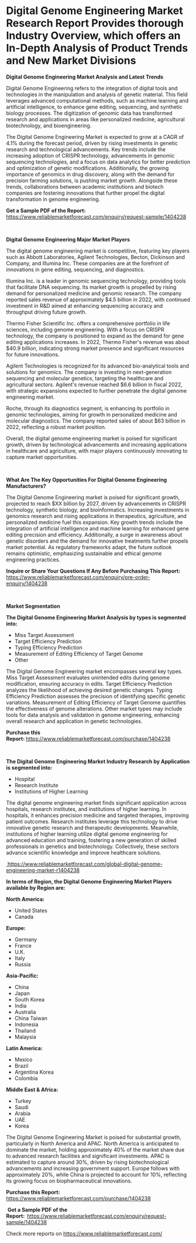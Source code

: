 <p><h1>Digital Genome Engineering Market Research Report Provides thorough Industry Overview, which offers an In-Depth Analysis of Product Trends and New Market Divisions</h1></p><p><strong>Digital Genome Engineering Market Analysis and Latest Trends</strong></p>
<p><p>Digital Genome Engineering refers to the integration of digital tools and technologies in the manipulation and analysis of genetic material. This field leverages advanced computational methods, such as machine learning and artificial intelligence, to enhance gene editing, sequencing, and synthetic biology processes. The digitization of genomic data has transformed research and applications in areas like personalized medicine, agricultural biotechnology, and bioengineering.</p><p>The Digital Genome Engineering Market is expected to grow at a CAGR of 4.1% during the forecast period, driven by rising investments in genetic research and technological advancements. Key trends include the increasing adoption of CRISPR technology, advancements in genomic sequencing technologies, and a focus on data analytics for better prediction and optimization of genetic modifications. Additionally, the growing importance of genomics in drug discovery, along with the demand for precision farming solutions, is pushing market growth. Alongside these trends, collaborations between academic institutions and biotech companies are fostering innovations that further propel the digital transformation in genome engineering.</p></p>
<p><strong>Get a Sample PDF of the Report:&nbsp;</strong> <a href="https://www.reliablemarketforecast.com/enquiry/request-sample/1404238?utm_campaign=3307&utm_medium=2&utm_source=Github&utm_content=ia&utm_term=28032025&utm_id=digital-genome-engineering">https://www.reliablemarketforecast.com/enquiry/request-sample/1404238</a></p>
<p>&nbsp;</p>
<p><strong>Digital Genome Engineering Major Market Players</strong></p>
<p><p>The digital genome engineering market is competitive, featuring key players such as Abbott Laboratories, Agilent Technologies, Becton, Dickinson and Company, and Illumina Inc. These companies are at the forefront of innovations in gene editing, sequencing, and diagnostics.</p><p>Illumina Inc. is a leader in genomic sequencing technology, providing tools that facilitate DNA sequencing. Its market growth is propelled by rising demand for personalized medicine and genomic research. The company reported sales revenue of approximately $4.5 billion in 2022, with continued investment in R&D aimed at enhancing sequencing accuracy and throughput driving future growth.</p><p>Thermo Fisher Scientific Inc. offers a comprehensive portfolio in life sciences, including genome engineering. With a focus on CRISPR technology, the company is positioned to expand as the demand for gene editing applications increases. In 2022, Thermo Fisher's revenue was about $40.9 billion, indicating strong market presence and significant resources for future innovations.</p><p>Agilent Technologies is recognized for its advanced bio-analytical tools and solutions for genomics. The company is investing in next-generation sequencing and molecular genetics, targeting the healthcare and agricultural sectors. Agilent's revenue reached $6.6 billion in fiscal 2022, with strategic expansions expected to further penetrate the digital genome engineering market.</p><p>Roche, through its diagnostics segment, is enhancing its portfolio in genomic technologies, aiming for growth in personalized medicine and molecular diagnostics. The company reported sales of about $63 billion in 2022, reflecting a robust market position.</p><p>Overall, the digital genome engineering market is poised for significant growth, driven by technological advancements and increasing applications in healthcare and agriculture, with major players continuously innovating to capture market opportunities.</p></p>
<p>&nbsp;</p>
<p><strong>What Are The Key Opportunities For Digital Genome Engineering Manufacturers?</strong></p>
<p><p>The Digital Genome Engineering market is poised for significant growth, projected to reach $XX billion by 2027, driven by advancements in CRISPR technology, synthetic biology, and bioinformatics. Increasing investments in genomics research and rising applications in therapeutics, agriculture, and personalized medicine fuel this expansion. Key growth trends include the integration of artificial intelligence and machine learning for enhanced gene editing precision and efficiency. Additionally, a surge in awareness about genetic disorders and the demand for innovative treatments further propels market potential. As regulatory frameworks adapt, the future outlook remains optimistic, emphasizing sustainable and ethical genome engineering practices.</p></p>
<p><strong>Inquire or Share Your Questions If Any Before Purchasing This Report:</strong> <a href="https://www.reliablemarketforecast.com/enquiry/pre-order-enquiry/1404238?utm_campaign=3307&utm_medium=2&utm_source=Github&utm_content=ia&utm_term=28032025&utm_id=digital-genome-engineering">https://www.reliablemarketforecast.com/enquiry/pre-order-enquiry/1404238</a></p>
<p>&nbsp;</p>
<p><strong>Market Segmentation</strong></p>
<p><strong>The Digital Genome Engineering Market Analysis by types is segmented into:</strong></p>
<p><ul><li>Miss Target Assessment</li><li>Target Efficiency Prediction</li><li>Typing Efficiency Prediction</li><li>Measurement of Editing Efficiency of Target Genome</li><li>Other</li></ul></p>
<p><p>The Digital Genome Engineering market encompasses several key types. Miss Target Assessment evaluates unintended edits during genome modification, ensuring accuracy in edits. Target Efficiency Prediction analyzes the likelihood of achieving desired genetic changes. Typing Efficiency Prediction assesses the precision of identifying specific genetic variations. Measurement of Editing Efficiency of Target Genome quantifies the effectiveness of genome alterations. Other market types may include tools for data analysis and validation in genome engineering, enhancing overall research and application in genetic technologies.</p></p>
<p><strong>Purchase this Report:&nbsp;</strong><a href="https://www.reliablemarketforecast.com/purchase/1404238?utm_campaign=3307&utm_medium=2&utm_source=Github&utm_content=ia&utm_term=28032025&utm_id=digital-genome-engineering">https://www.reliablemarketforecast.com/purchase/1404238</a></p>
<p>&nbsp;</p>
<p><strong>The Digital Genome Engineering Market Industry Research by Application is segmented into:</strong></p>
<p><ul><li>Hospital</li><li>Research Institute</li><li>Institutions of Higher Learning</li></ul></p>
<p><p>The digital genome engineering market finds significant application across hospitals, research institutes, and institutions of higher learning. In hospitals, it enhances precision medicine and targeted therapies, improving patient outcomes. Research institutes leverage this technology to drive innovative genetic research and therapeutic developments. Meanwhile, institutions of higher learning utilize digital genome engineering for advanced education and training, fostering a new generation of skilled professionals in genetics and biotechnology. Collectively, these sectors advance scientific knowledge and improve healthcare solutions.</p></p>
<p><a href="https://www.reliablemarketforecast.com/global-digital-genome-engineering-market-r1404238?utm_campaign=3307&utm_medium=2&utm_source=Github&utm_content=ia&utm_term=28032025&utm_id=digital-genome-engineering">&nbsp;https://www.reliablemarketforecast.com/global-digital-genome-engineering-market-r1404238</a></p>
<p><strong>In terms of Region, the Digital Genome Engineering Market Players available by Region are:</strong></p>
<p>
    <p> <strong> North America: </strong>
        <ul>
            <li>United States</li>
            <li>Canada</li>
        </ul>
        </p> 
    <p> <strong> Europe: </strong>
        <ul>
            <li>Germany</li>
            <li>France</li>
            <li>U.K.</li>
            <li>Italy</li>
            <li>Russia</li>
        </ul>
        </p> 
    <p> <strong> Asia-Pacific: </strong>
        <ul>
            <li>China</li>
            <li>Japan</li>
            <li>South Korea</li>
            <li>India</li>
            <li>Australia</li>
            <li>China Taiwan</li>
            <li>Indonesia</li>
            <li>Thailand</li>
            <li>Malaysia</li>
        </ul>
        </p> 
    <p> <strong> Latin America: </strong>
        <ul>
            <li>Mexico</li>
            <li>Brazil</li>
            <li>Argentina Korea</li>
            <li>Colombia</li>
        </ul>
        </p> 
    <p> <strong> Middle East & Africa: </strong>
        <ul>
            <li>Turkey</li>
            <li>Saudi</li>
            <li>Arabia</li>
            <li>UAE</li>
            <li>Korea</li>
        </ul>
    </p>
    </p>
<p><p>The Digital Genome Engineering Market is poised for substantial growth, particularly in North America and APAC. North America is anticipated to dominate the market, holding approximately 40% of the market share due to advanced research facilities and significant investments. APAC is estimated to capture around 30%, driven by rising biotechnological advancements and increasing government support. Europe follows with approximately 20%, while China is projected to account for 10%, reflecting its growing focus on biopharmaceutical innovations.</p></p>
<p><strong>Purchase this Report: </strong><a href="https://www.reliablemarketforecast.com/purchase/1404238?utm_campaign=3307&utm_medium=2&utm_source=Github&utm_content=ia&utm_term=28032025&utm_id=digital-genome-engineering">https://www.reliablemarketforecast.com/purchase/1404238</a></p>
<p>&nbsp;<strong>Get a Sample PDF of the Report:&nbsp;&nbsp;</strong><a href="https://www.reliablemarketforecast.com/enquiry/request-sample/1404238?utm_campaign=3307&utm_medium=2&utm_source=Github&utm_content=ia&utm_term=28032025&utm_id=digital-genome-engineering">https://www.reliablemarketforecast.com/enquiry/request-sample/1404238</a></p>
<p><strong></strong></p>
<p>Check more reports on <a href="https://www.reliablemarketforecast.com/?utm_campaign=3307&utm_medium=2&utm_source=Github&utm_content=ia&utm_term=28032025&utm_id=digital-genome-engineering">https://www.reliablemarketforecast.com/</a></p>